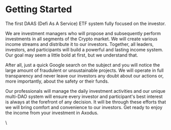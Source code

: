 # Getting Started

The first DAAS (Defi As A Service) ETF system fully focused on the investor.

We are investment managers who will propose and subsequently perform investments in all segments of the Crypto market. We will create various income streams and distribute it to our investors. Together, all leaders, investors, and participants will build a powerful and lasting income system. Our goal may seem a little bold at first, but we understand that.

&#x20;

After all, just a quick Google search on the subject and you will notice the large amount of fraudulent or unsustainable projects. We will operate in full transparency and never leave our investors any doubt about our actions or, more importantly, about the safety or their funds.

Our professionals will manage the daily investment activities and our unique multi-DAO system will ensure every investor and participant's best interest is always at the forefront of any decision. It will be through these efforts that we will bring comfort and convenience to our investors. Get ready to enjoy the income from your investment in Axodus.

\
